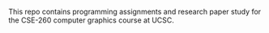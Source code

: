 This repo contains programming assignments and research paper study for the CSE-260 computer graphics course at UCSC.
